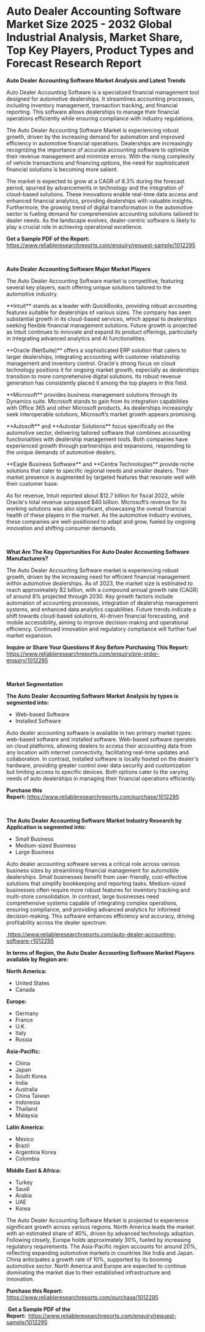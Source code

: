 <p><h1>Auto Dealer Accounting Software Market Size 2025 - 2032 Global Industrial Analysis, Market Share, Top Key Players, Product Types and Forecast Research Report</h1></p><p><strong>Auto Dealer Accounting Software Market Analysis and Latest Trends</strong></p>
<p><p>Auto Dealer Accounting Software is a specialized financial management tool designed for automotive dealerships. It streamlines accounting processes, including inventory management, transaction tracking, and financial reporting. This software allows dealerships to manage their financial operations efficiently while ensuring compliance with industry regulations. </p><p>The Auto Dealer Accounting Software Market is experiencing robust growth, driven by the increasing demand for automation and improved efficiency in automotive financial operations. Dealerships are increasingly recognizing the importance of accurate accounting software to optimize their revenue management and minimize errors. With the rising complexity of vehicle transactions and financing options, the need for sophisticated financial solutions is becoming more salient.</p><p>The market is expected to grow at a CAGR of 8.3% during the forecast period, spurred by advancements in technology and the integration of cloud-based solutions. These innovations enable real-time data access and enhanced financial analytics, providing dealerships with valuable insights. Furthermore, the growing trend of digital transformation in the automotive sector is fueling demand for comprehensive accounting solutions tailored to dealer needs. As the landscape evolves, dealer-centric software is likely to play a crucial role in achieving operational excellence.</p></p>
<p><strong>Get a Sample PDF of the Report:&nbsp;</strong> <a href="https://www.reliableresearchreports.com/enquiry/request-sample/1012295?utm_campaign=3192&utm_medium=2&utm_source=Github&utm_content=ia&utm_term=16042025&utm_id=auto-dealer-accounting-software">https://www.reliableresearchreports.com/enquiry/request-sample/1012295</a></p>
<p>&nbsp;</p>
<p><strong>Auto Dealer Accounting Software Major Market Players</strong></p>
<p><p>The Auto Dealer Accounting Software market is competitive, featuring several key players, each offering unique solutions tailored to the automotive industry. </p><p>**Intuit** stands as a leader with QuickBooks, providing robust accounting features suitable for dealerships of various sizes. The company has seen substantial growth in its cloud-based services, which appeal to dealerships seeking flexible financial management solutions. Future growth is projected as Intuit continues to innovate and expand its product offerings, particularly in integrating advanced analytics and AI functionalities.</p><p>**Oracle (NetSuite)** offers a sophisticated ERP solution that caters to larger dealerships, integrating accounting with customer relationship management and inventory control. Oracle's strong focus on cloud technology positions it for ongoing market growth, especially as dealerships transition to more comprehensive digital solutions. Its robust revenue generation has consistently placed it among the top players in this field.</p><p>**Microsoft** provides business management solutions through its Dynamics suite. Microsoft stands to gain from its integration capabilities with Office 365 and other Microsoft products. As dealerships increasingly seek interoperable solutions, Microsoft’s market growth appears promising.</p><p>**Autosoft** and **Autostar Solutions** focus specifically on the automotive sector, delivering tailored software that combines accounting functionalities with dealership management tools. Both companies have experienced growth through partnerships and expansions, responding to the unique demands of automotive dealers.</p><p>**Eagle Business Software** and **Centra Technologies** provide niche solutions that cater to specific regional needs and smaller dealers. Their market presence is augmented by targeted features that resonate well with their customer base.</p><p>As for revenue, Intuit reported about $12.7 billion for fiscal 2022, while Oracle's total revenue surpassed $40 billion. Microsoft’s revenue for its working solutions was also significant, showcasing the overall financial health of these players in the market. As the automotive industry evolves, these companies are well-positioned to adapt and grow, fueled by ongoing innovation and shifting consumer demands.</p></p>
<p>&nbsp;</p>
<p><strong>What Are The Key Opportunities For Auto Dealer Accounting Software Manufacturers?</strong></p>
<p><p>The Auto Dealer Accounting Software market is experiencing robust growth, driven by the increasing need for efficient financial management within automotive dealerships. As of 2023, the market size is estimated to reach approximately $2 billion, with a compound annual growth rate (CAGR) of around 8% projected through 2030. Key growth factors include automation of accounting processes, integration of dealership management systems, and enhanced data analytics capabilities. Future trends indicate a shift towards cloud-based solutions, AI-driven financial forecasting, and mobile accessibility, aiming to improve decision-making and operational efficiency. Continued innovation and regulatory compliance will further fuel market expansion.</p></p>
<p><strong>Inquire or Share Your Questions If Any Before Purchasing This Report:</strong> <a href="https://www.reliableresearchreports.com/enquiry/pre-order-enquiry/1012295?utm_campaign=3192&utm_medium=2&utm_source=Github&utm_content=ia&utm_term=16042025&utm_id=auto-dealer-accounting-software">https://www.reliableresearchreports.com/enquiry/pre-order-enquiry/1012295</a></p>
<p>&nbsp;</p>
<p><strong>Market Segmentation</strong></p>
<p><strong>The Auto Dealer Accounting Software Market Analysis by types is segmented into:</strong></p>
<p><ul><li>Web-based Software</li><li>Installed Software</li></ul></p>
<p><p>Auto dealer accounting software is available in two primary market types: web-based software and installed software. Web-based software operates on cloud platforms, allowing dealers to access their accounting data from any location with internet connectivity, facilitating real-time updates and collaboration. In contrast, installed software is locally hosted on the dealer's hardware, providing greater control over data security and customization but limiting access to specific devices. Both options cater to the varying needs of auto dealerships in managing their financial operations efficiently.</p></p>
<p><strong>Purchase this Report:&nbsp;</strong><a href="https://www.reliableresearchreports.com/purchase/1012295?utm_campaign=3192&utm_medium=2&utm_source=Github&utm_content=ia&utm_term=16042025&utm_id=auto-dealer-accounting-software">https://www.reliableresearchreports.com/purchase/1012295</a></p>
<p>&nbsp;</p>
<p><strong>The Auto Dealer Accounting Software Market Industry Research by Application is segmented into:</strong></p>
<p><ul><li>Small Business</li><li>Medium-sized Business</li><li>Large Business</li></ul></p>
<p><p>Auto dealer accounting software serves a critical role across various business sizes by streamlining financial management for automobile dealerships. Small businesses benefit from user-friendly, cost-effective solutions that simplify bookkeeping and reporting tasks. Medium-sized businesses often require more robust features for inventory tracking and multi-store consolidation. In contrast, large businesses need comprehensive systems capable of integrating complex operations, ensuring compliance, and providing advanced analytics for informed decision-making. This software enhances efficiency and accuracy, driving profitability across the dealer spectrum.</p></p>
<p><a href="https://www.reliableresearchreports.com/auto-dealer-accounting-software-r1012295?utm_campaign=3192&utm_medium=2&utm_source=Github&utm_content=ia&utm_term=16042025&utm_id=auto-dealer-accounting-software">&nbsp;https://www.reliableresearchreports.com/auto-dealer-accounting-software-r1012295</a></p>
<p><strong>In terms of Region, the Auto Dealer Accounting Software Market Players available by Region are:</strong></p>
<p>
    <p> <strong> North America: </strong>
        <ul>
            <li>United States</li>
            <li>Canada</li>
        </ul>
        </p> 
    <p> <strong> Europe: </strong>
        <ul>
            <li>Germany</li>
            <li>France</li>
            <li>U.K.</li>
            <li>Italy</li>
            <li>Russia</li>
        </ul>
        </p> 
    <p> <strong> Asia-Pacific: </strong>
        <ul>
            <li>China</li>
            <li>Japan</li>
            <li>South Korea</li>
            <li>India</li>
            <li>Australia</li>
            <li>China Taiwan</li>
            <li>Indonesia</li>
            <li>Thailand</li>
            <li>Malaysia</li>
        </ul>
        </p> 
    <p> <strong> Latin America: </strong>
        <ul>
            <li>Mexico</li>
            <li>Brazil</li>
            <li>Argentina Korea</li>
            <li>Colombia</li>
        </ul>
        </p> 
    <p> <strong> Middle East & Africa: </strong>
        <ul>
            <li>Turkey</li>
            <li>Saudi</li>
            <li>Arabia</li>
            <li>UAE</li>
            <li>Korea</li>
        </ul>
    </p>
    </p>
<p><p>The Auto Dealer Accounting Software Market is projected to experience significant growth across various regions. North America leads the market with an estimated share of 40%, driven by advanced technology adoption. Following closely, Europe holds approximately 30%, fueled by increasing regulatory requirements. The Asia-Pacific region accounts for around 20%, reflecting expanding automotive markets in countries like India and Japan. China anticipates a growth rate of 10%, supported by its booming automotive sector. North America and Europe are expected to continue dominating the market due to their established infrastructure and innovation.</p></p>
<p><strong>Purchase this Report: </strong><a href="https://www.reliableresearchreports.com/purchase/1012295?utm_campaign=3192&utm_medium=2&utm_source=Github&utm_content=ia&utm_term=16042025&utm_id=auto-dealer-accounting-software">https://www.reliableresearchreports.com/purchase/1012295</a></p>
<p>&nbsp;<strong>Get a Sample PDF of the Report:&nbsp;&nbsp;</strong><a href="https://www.reliableresearchreports.com/enquiry/request-sample/1012295?utm_campaign=3192&utm_medium=2&utm_source=Github&utm_content=ia&utm_term=16042025&utm_id=auto-dealer-accounting-software">https://www.reliableresearchreports.com/enquiry/request-sample/1012295</a></p>
<p><strong></strong></p>
<p><p></p><p></p><p></p></p>